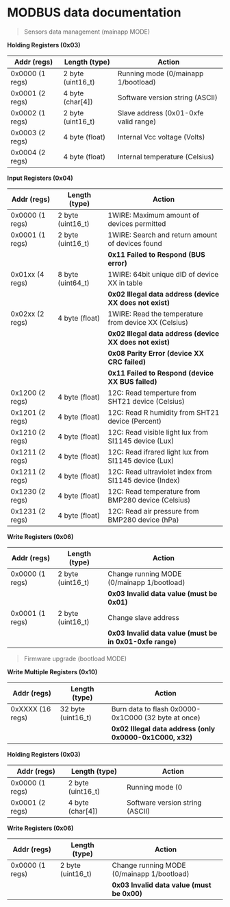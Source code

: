 # MODBUS data documentation



> Sensors data management (mainapp MODE)



  **Holding Registers (0x03)**

  | Addr (regs)     | Length (type)     |                          Action                            |
  | --------------- | ----------------- | ---------------------------------------------------------- |
  | 0x0000 (1 regs) | 2 byte (uint16_t) | Running mode (0/mainapp 1/bootload)                        |
  | 0x0001 (2 regs) | 4 byte (char[4])  | Software version string (ASCII)                            |
  | 0x0002 (1 regs) | 2 byte (uint16_t) | Slave address (0x01-0xfe valid range)                      |
  | 0x0003 (2 regs) | 4 byte (float)    | Internal Vcc voltage (Volts)                               |
  | 0x0004 (2 regs) | 4 byte (float)    | Internal temperature (Celsius)                             |

  **Input Registers (0x04)**

  | Addr (regs)     | Length (type)     |                          Action                            |
  | --------------- | ----------------- | ---------------------------------------------------------- |
  | 0x0000 (1 regs) | 2 byte (uint16_t) | 1WIRE: Maximum amount of devices permitted                 |
  | 0x0001 (1 regs) | 2 byte (uint16_t) | 1WIRE: Search and return amount of devices found           |
  |                 |                   |   **0x11 Failed to Respond (BUS error)**                   |
  | 0x01xx (4 regs) | 8 byte (uint64_t) | 1WIRE: 64bit unique dID of device XX in table              |
  |                 |                   |   **0x02 Illegal data address (device XX does not exist)** |
  | 0x02xx (2 regs) | 4 byte (float)    | 1WIRE: Read the temperature from device XX (Celsius)       |
  |                 |                   |   **0x02 Illegal data address (device XX does not exist)** |
  |                 |                   |   **0x08 Parity Error         (device XX CRC failed)**     |
  |                 |                   |   **0x11 Failed to Respond    (device XX BUS failed)**     |
  | 0x1200 (2 regs) | 4 byte (float)    | 12C: Read temperture from SHT21 device (Celsius)           |
  | 0x1201 (2 regs) | 4 byte (float)    | 12C: Read R humidity from SHT21 device (Percent)           |
  | 0x1210 (2 regs) | 4 byte (float)    | 12C: Read visible light lux from SI1145 device (Lux)       |
  | 0x1211 (2 regs) | 4 byte (float)    | 12C: Read ifrared light lux from SI1145 device (Lux)       |
  | 0x1211 (2 regs) | 4 byte (float)    | 12C: Read ultraviolet index from SI1145 device (Index)     |
  | 0x1230 (2 regs) | 4 byte (float)    | 12C: Read temperature from BMP280 device (Celsius)         |
  | 0x1231 (2 regs) | 4 byte (float)    | 12C: Read air pressure from BMP280 device (hPa)            |

  **Write Registers (0x06)**

  | Addr (regs)     | Length (type)     |                          Action                            |
  | --------------- | ----------------- | ---------------------------------------------------------- |
  | 0x0000 (1 regs) | 2 byte (uint16_t) | Change running MODE (0/mainapp 1/bootload)                 |
  |                 |                   |   **0x03 Invalid data value (must be 0x01)**               |
  | 0x0001 (1 regs) | 2 byte (uint16_t) | Change slave address                                       |
  |                 |                   |   **0x03 Invalid data value (must be in 0x01-0xfe range)** |



> Firmware upgrade (bootload MODE)



  **Write Multiple Registers (0x10)**

  | Addr (regs)     | Length (type)     |                          Action                            |
  | --------------- | ----------------- | ---------------------------------------------------------- |
  | 0xXXXX (16 regs)| 32 byte (uint16_t)| Burn data to flash 0x0000-0x1C000 (32 byte at once)        |
  |                 |                   |  **0x02 Illegal data address (only 0x0000-0x1C000, x32)**  |

  **Holding Registers (0x03)**

  | Addr (regs)     | Length (type)     |                          Action                            |
  | --------------- | ----------------- | ---------------------------------------------------------- |
  | 0x0000 (1 regs) | 2 byte (uint16_t) | Running mode (0|mainapp 1|bootload)                        |
  | 0x0001 (2 regs) | 4 byte (char[4])  | Software version string (ASCII)                            |

  **Write Registers (0x06)**

  | Addr (regs)     | Length (type)     |                          Action                            |
  | --------------- | ----------------- | ---------------------------------------------------------- |
  | 0x0000 (1 regs) | 2 byte (uint16_t) |  Change running MODE (0/mainapp 1/bootload)                |
  |                 |                   |    **0x03 Invalid data value  (must be 0x00)**             |
